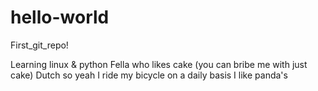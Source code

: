 # hello-world
First_git_repo!

Learning linux & python
Fella who likes cake (you can bribe me with just cake)
Dutch so yeah I ride my bicycle on a daily basis
I like panda's
